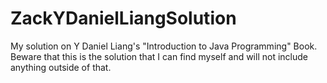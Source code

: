 # ZackYDanielLiangSolution
My solution on Y Daniel Liang's "Introduction to Java Programming" Book. Beware that this is the solution that I can find myself and will not include anything outside of that.

